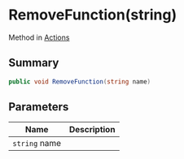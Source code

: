 # RemoveFunction(string)

Method in [Actions](./)

## Summary

```csharp
public void RemoveFunction(string name)
```

## Parameters

| Name          | Description |
| ------------- | ----------- |
| `string` name |             |
